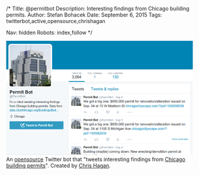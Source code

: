 /*
Title: @permitbot
Description: Interesting findings from Chicago building permits.
Author: Stefan Bohacek
Date: September 6, 2015
Tags: twitterbot,active,opensource,chrishagan

Nav: hidden
Robots: index,follow
*/

[![](/content/bots/twitterbots/images/permitbot.png)](https://twitter.com/permitbot)
An [opensource](https://github.com/chagan/permitbot) Twitter bot that "tweets interesting findings from [Chicago building permits](https://data.cityofchicago.org/Buildings/Building-Permits/ydr8-5enu)". Created by [Chris Hagan](https://twitter.com/chrishagan).